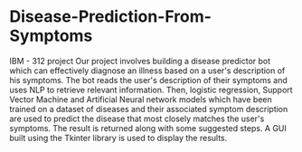# Disease-Prediction-From-Symptoms
IBM - 312 project
Our project involves building a disease predictor bot which can effectively diagnose an illness based on a user's description of his symptoms. 
The bot reads the user's description of their symptoms and uses NLP to retrieve relevant information. 
Then, logistic regression, Support Vector Machine and Artificial Neural network models which have been trained on a dataset of diseases and their associated symptom description are used to predict the disease that most closely matches the user's symptoms. 
The result is returned along with some suggested steps.
A GUI built using the Tkinter library is used to display the results. 

